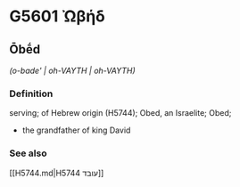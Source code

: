 # G5601 Ὠβήδ

## Ōbḗd

_(o-bade' | oh-VAYTH | oh-VAYTH)_

### Definition

serving; of Hebrew origin (H5744); Obed, an Israelite; Obed; 

- the grandfather of king David

### See also

[[H5744.md|H5744 עובד]]
